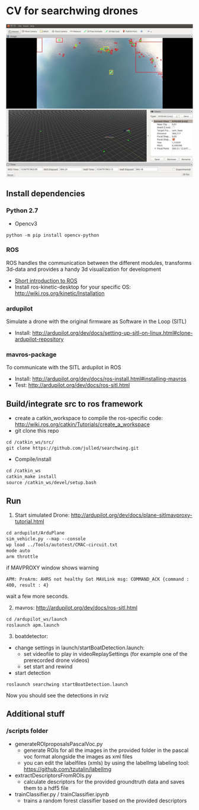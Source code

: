# CV for searchwing drones
![alt text](https://raw.githubusercontent.com/julled/searchwing/master/screenshot.jpg)
## Install dependencies
### Python 2.7  
* Opencv3 
```
python -m pip install opencv-python
```
### ROS
ROS handles the communication between the different modules, transforms 3d-data and provides a handy 3d visualization for development
* [Short introduction to ROS](https://courses.cs.washington.edu/courses/cse466/11au/calendar/ros_cc_1_intro-jrsedit.pdf)
* Install ros-kinetic-desktop for your specific OS: http://wiki.ros.org/kinetic/Installation

### ardupilot
Simulate a drone with the original firmware as Software in the Loop (SITL)
* Install: http://ardupilot.org/dev/docs/setting-up-sitl-on-linux.html#clone-ardupilot-repository
### mavros-package
To communicate with the SITL ardupilot in ROS
* Install: http://ardupilot.org/dev/docs/ros-install.html#installing-mavros
* Test: http://ardupilot.org/dev/docs/ros-sitl.html
    
## Build/integrate src to ros framework
* create a catkin_workspace to compile the ros-specific code: http://wiki.ros.org/catkin/Tutorials/create_a_workspace
* git clone this repo  
```
cd /catkin_ws/src/
git clone https://github.com/julled/searchwing.git
```
* Compile/install  
``` 
cd /catkin_ws  
catkin_make install
source /catkin_ws/devel/setup.bash
```
## Run 
1. Start simulated Drone: http://ardupilot.org/dev/docs/plane-sitlmavproxy-tutorial.html
```
cd ardupilot/ArduPlane
sim_vehicle.py --map --console
wp load ../Tools/autotest/CMAC-circuit.txt
mode auto
arm throttle 
```
if MAVPROXY window shows warning 
```
APM: PreArm: AHRS not healthy Got MAVLink msg: COMMAND_ACK {command : 400, result : 4}
```
wait a few more seconds.

2. mavros: http://ardupilot.org/dev/docs/ros-sitl.html
```
cd /ardupilot_ws/launch
roslaunch apm.launch
```
3. boatdetector: 
* change settings in launch/startBoatDetection.launch:
    * set videofile to play in videoReplaySettings (for example one of the prerecorded drone videos)
    * set start and rewind 
* start detection
```
roslaunch searchwing startBoatDetection.launch 
```
Now you should see the detections in rviz 

     
## Additional stuff
### /scripts folder
* generateROIproposalsPascalVoc.py
    * generate ROIs for all the images in the provided folder in the pascal voc format alongside the images as xml files
    * you can edit the labelfiles (xmls) by using the labelImg labeling tool: https://github.com/tzutalin/labelImg
* extractDescriptorsFromROIs.py
    * calculate descriptors for the provided groundtruth data and saves them to a hdf5 file 
* trainClassifier.py / trainClassifier.ipynb
    * trains a random forest classifier based on the provided descriptors
        
        
    



